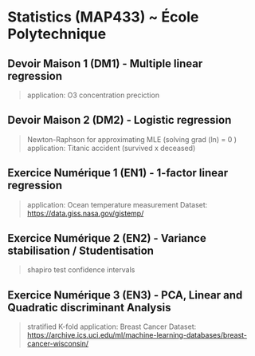 # Statistics (MAP433) ~ École Polytechnique

## Devoir Maison 1 (DM1) - Multiple linear regression
> application: O3 concentration preciction

## Devoir Maison 2 (DM2) - Logistic regression
> Newton-Raphson for approximating MLE (solving grad (ln) = 0 )
> application: Titanic accident (survived x deceased)

## Exercice Numérique 1 (EN1) - 1-factor linear regression
> application: Ocean temperature measurement
> Dataset: https://data.giss.nasa.gov/gistemp/

## Exercice Numérique 2 (EN2) - Variance stabilisation / Studentisation
> shapiro test
> confidence intervals

## Exercice Numérique 3 (EN3) - PCA, Linear and Quadratic discriminant Analysis
> stratified K-fold
> application: Breast Cancer
> Dataset: https://archive.ics.uci.edu/ml/machine-learning-databases/breast-cancer-wisconsin/ 
